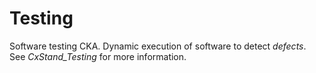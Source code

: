 # Testing


Software testing CKA. Dynamic execution of software to detect *defects*.
See *CxStand\_Testing* for more information.

